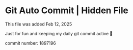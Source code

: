 # Git Auto Commit | Hidden File

This file was added Feb 12, 2025

Just for fun and keeping my daily git commit active 🤪

commit number: 1897196
